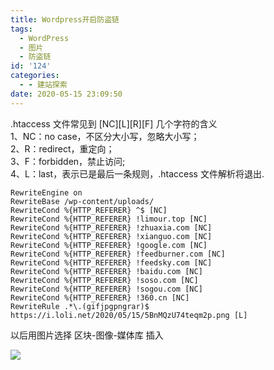 ```yaml
---
title: Wordpress开启防盗链
tags:
  - WordPress
  - 图片
  - 防盗链
id: '124'
categories:
  - - 建站探索
date: 2020-05-15 23:09:50
---
```


.htaccess 文件常见到 \[NC\]\[L\]\[R\]\[F\] 几个字符的含义  
1、NC：no case，不区分大小写，忽略大小写；  
2、R：redirect，重定向；  
3、F：forbidden，禁止访问;  
4、L：last，表示已是最后一条规则，.htaccess 文件解析将退出.

```
RewriteEngine on
RewriteBase /wp-content/uploads/
RewriteCond %{HTTP_REFERER} ^$ [NC]
RewriteCond %{HTTP_REFERER} !limour.top [NC]
RewriteCond %{HTTP_REFERER} !zhuaxia.com [NC]
RewriteCond %{HTTP_REFERER} !xianguo.com [NC]
RewriteCond %{HTTP_REFERER} !google.com [NC]
RewriteCond %{HTTP_REFERER} !feedburner.com [NC]
RewriteCond %{HTTP_REFERER} !feedsky.com [NC]
RewriteCond %{HTTP_REFERER} !baidu.com [NC]
RewriteCond %{HTTP_REFERER} !soso.com [NC]
RewriteCond %{HTTP_REFERER} !sogou.com [NC]
RewriteCond %{HTTP_REFERER} !360.cn [NC]
RewriteRule .*\.(gifjpgpngrar)$ https://i.loli.net/2020/05/15/5BnMQzU74teqm2p.png [L]
```

以后用图片选择 区块-图像-媒体库 插入

![](https://img-cdn.limour.top/blog_wp/2020/04/589c3057c63f8-1024x576.jpg)